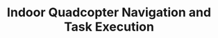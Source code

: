 ---
title: Indoor Quadcopter Navigation and Task Execution
layout: project
year: 2022
excerpt: Develop ROS 2 Packages for an Indoor Quadcopter Navigation and Task Execution System. Utilize RTABMap for SLAM, OMPL for Path Planning, and Nav2 for Navigation. Simulate and Test the System in Gazebo.
tags: [ROS 2, RTABMap, OMPL, Nav2, Gazebo, C++, Python]
comments: false
---
